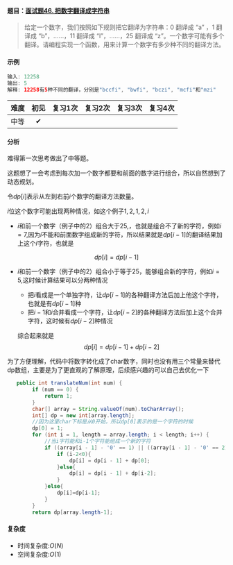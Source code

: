 #### 题目：[面试题46. 把数字翻译成字符串](https://leetcode-cn.com/problems/ba-shu-zi-fan-yi-cheng-zi-fu-chuan-lcof/)

> 给定一个数字，我们按照如下规则把它翻译为字符串：0 翻译成 “a” ，1 翻译成 “b”，……，11 翻译成 “l”，……，25 翻译成 “z”。一个数字可能有多个翻译。请编程实现一个函数，用来计算一个数字有多少种不同的翻译方法。

#### 示例

```java
输入: 12258
输出: 5
解释: 12258有5种不同的翻译，分别是"bccfi", "bwfi", "bczi", "mcfi"和"mzi"
```

| 难度 | 初见 | 复习1次 | 复习2次 | 复习3次 | 复习4次 |
| :--: | :--: | :-----: | :-----: | :-----: | :-----: |
| 中等 |  ✔   |         |         |         |         |

#### 分析

难得第一次思考做出了中等题。

这题想了一会考虑到每次加一个数字都要和前面的数字进行组合，所以自然想到了动态规划。

令$dp[i]$表示从左到右前$i$个数字的翻译方法数量。

$i$位这个数字可能出现两种情况，如这个例子$1,2,1,2,i$

- $i$和前一个数字（例子中的2）组合大于25,，也就是组合不了新的字符，例如$i=7$,因为$i$不能和前面数字组成新的字符，所以结果就是$dp[i-1]$的翻译结果加上这个$i$字符，也就是

$$
dp[i]=dp[i-1]
$$

- $i$和前一个数字（例子中的2）组合小于等于25，能够组合新的字符，例如$i=5$,这时候计算结果可以分两种情况

  - 把$i$看成是一个单独字符，让$dp[i-1]$的各种翻译方法后加上他这个字符，也就是有$dp[i-1]$种
  - 把$i-1$和$i$合并看成一个字符，让$dp[i-2]$的各种翻译方法后加上这个合并字符，这时候有$dp[i-2]$种情况

  综合起来就是
  $$
  dp[i]=dp[i-1]+dp[i-2]
  $$

为了方便理解，代码中将数字转化成了char数字，同时也没有用三个常量来替代dp数组，主要是为了更直观的了解原理，后续感兴趣的可以自己去优化一下

```java
   public int translateNum(int num) {
        if (num == 0) {
            return 1;
        }
        char[] array = String.valueOf(num).toCharArray();
        int[] dp = new int[array.length];
        //因为这里char下标是从0开始，所以dp[0]表示的是一个字符的时候
        dp[0] = 1;
        for (int i = 1, length = array.length; i < length; i++) {
            //当i字符能和i-1个字符能组成一个新的字符
            if ((array[i - 1] - '0' == 1) || ((array[i - 1] - '0' == 2) && (array[i] - '0' <= 5))) {
                if (i-2<0){
                    dp[i] = dp[i - 1] + dp[0];
                }else{
                    dp[i] = dp[i - 1] + dp[i-2];
                }
            }else{
                dp[i]=dp[i-1];
            }
        }
        return dp[array.length-1];
```



#### 复杂度

- 时间复杂度:$O(N)$
- 空间复杂度:$O(1)$